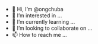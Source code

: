 - 👋 Hi, I’m @ongchuba
- 👀 I’m interested in ...
- 🌱 I’m currently learning ...
- 💞️ I’m looking to collaborate on ...
- 📫 How to reach me ...

<!---
ongchuba/ongchuba is a ✨ special ✨ repository because its `README.md` (this file) appears on your GitHub profile.
You can click the Preview link to take a look at your changes.
--->
